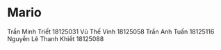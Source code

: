 # Mario
Trần Minh Triết        18125031
Vũ Thế Vinh            18125058
Trần Anh Tuấn          18125116
Nguyễn Lê Thanh Khiết  18125088
